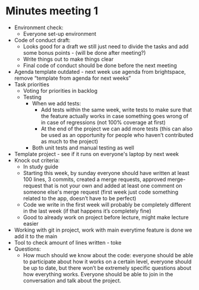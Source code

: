 # Minutes meeting 1
- Environment check:
   - Everyone set-up environment
- Code of conduct draft:
  - Looks good for a draft we still just need to divide the tasks and add some bonus points - (will be done after meeting?)
  - Write things out to make things clear
  - Final code of conduct should be done before the next meeting
- Agenda template outdated - next week use agenda from brightspace, remove “template from agenda for next weeks”
- Task priorities
  - Voting for priorities in backlog
  - Testing
    - When we add tests:
      - Add tests within the same week, write tests to make sure that the feature actually works in case something goes wrong of in case of regressions (not 100% coverage at first)
      - At the end of the project we can add more tests (this can also be used as an opportunity for people who haven’t contributed as much to the project)
    - Both unit tests and manual testing as well
- Template project - see if it runs on everyone's laptop by next week
- Knock out criteria:
  - In study guide
  - Starting this week, by sunday everyone should have written at least 100 lines, 3 commits, created a merge requests, approved merge-request that is not your own and added at least one comment on someone else's merge request (first week just code something related to the app, doesn’t have to be perfect)
  - Code we write in the first week will probably be completely different in the last week (if that happens it’s completely fine)
  - Good to already work on project before lecture, might make lecture easier
- Working with git in project, work with main everytime feature is done we add it to the main
- Tool to check amount of lines written - toke
- Questions:
  - How much should we know about the code: everyone should be able to participate about how it works on a certain level, everyone should be up to date, but there won’t be extremely specific questions about how everything works. Everyone should be able to join in the conversation and talk about the project.


